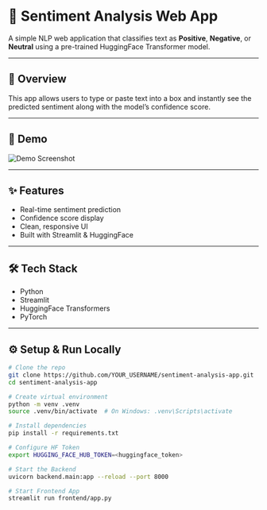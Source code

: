 # 📝 Sentiment Analysis Web App

A simple NLP web application that classifies text as **Positive**, **Negative**, or **Neutral** using a pre-trained HuggingFace Transformer model.

---

## 📌 Overview
This app allows users to type or paste text into a box and instantly see the predicted sentiment along with the model’s confidence score.

---

## 🎥 Demo
![Demo Screenshot](assets/demo.png)

---

## ✨ Features
- Real-time sentiment prediction
- Confidence score display
- Clean, responsive UI
- Built with Streamlit & HuggingFace

---

## 🛠 Tech Stack
- Python
- Streamlit
- HuggingFace Transformers
- PyTorch

---

## ⚙️ Setup & Run Locally
```bash
# Clone the repo
git clone https://github.com/YOUR_USERNAME/sentiment-analysis-app.git
cd sentiment-analysis-app

# Create virtual environment
python -m venv .venv
source .venv/bin/activate  # On Windows: .venv\Scripts\activate

# Install dependencies
pip install -r requirements.txt

# Configure HF Token
export HUGGING_FACE_HUB_TOKEN=<huggingface_token>

# Start the Backend
uvicorn backend.main:app --reload --port 8000

# Start Frontend App
streamlit run frontend/app.py
```
